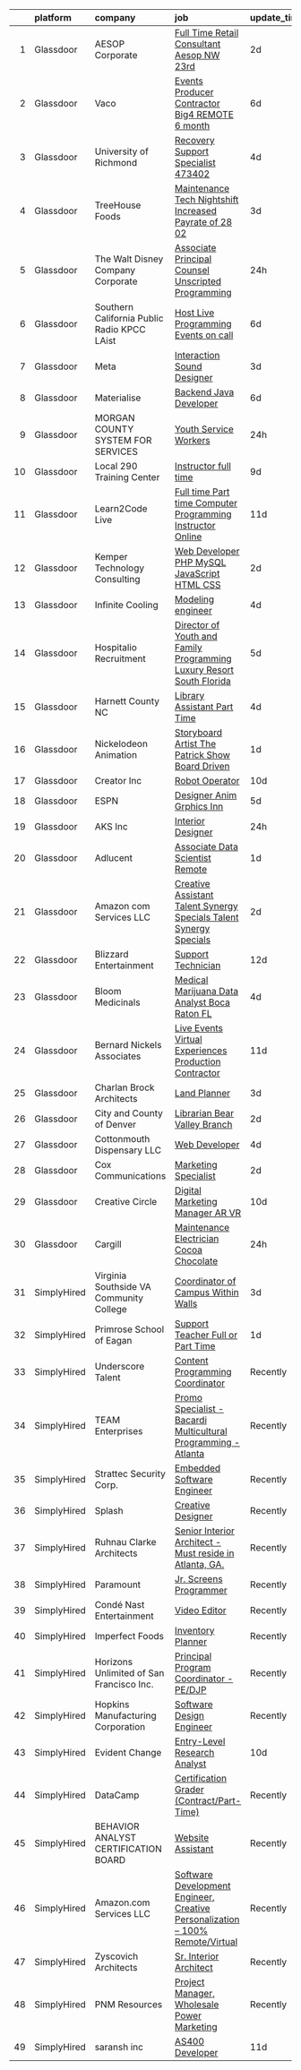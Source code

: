 

|    | platform    | company                                         | job                                                                                                                                                                                                                                                                                                                                                                                                                                                                                                                                                                                                                                                                                                                                                                                                                                                                                                                                                                                                                                                                                                                                                                                                                                                                                                                                                                                                                                    | update_time   | location                  |
|---:|:------------|:------------------------------------------------|:---------------------------------------------------------------------------------------------------------------------------------------------------------------------------------------------------------------------------------------------------------------------------------------------------------------------------------------------------------------------------------------------------------------------------------------------------------------------------------------------------------------------------------------------------------------------------------------------------------------------------------------------------------------------------------------------------------------------------------------------------------------------------------------------------------------------------------------------------------------------------------------------------------------------------------------------------------------------------------------------------------------------------------------------------------------------------------------------------------------------------------------------------------------------------------------------------------------------------------------------------------------------------------------------------------------------------------------------------------------------------------------------------------------------------------------|:--------------|:--------------------------|
|  1 | Glassdoor   | AESOP Corporate                                 | [Full Time Retail Consultant   Aesop NW 23rd](https://www.glassdoor.com/partner/jobListing.htm?pos=124&ao=1136043&s=58&guid=00000182a051336197047dfc47f38edf&src=GD_JOB_AD&t=SR&vt=w&cs=1_fb7edb84&cb=1660547053073&jobListingId=1008068995527&jrtk=3-0-1gag52d1i2cic001-1gag52d27i38v800-b22f6e5425bd513d-)                                                                                                                                                                                                                                                                                                                                                                                                                                                                                                                                                                                                                                                                                                                                                                                                                                                                                                                                                                                                                                                                                                                           | 2d            | Avenue, MD                |
|  2 | Glassdoor   | Vaco                                            | [Events Producer Contractor  Big4 REMOTE  6 month](https://www.glassdoor.com/partner/jobListing.htm?pos=117&ao=1110586&s=58&guid=00000182a051336197047dfc47f38edf&src=GD_JOB_AD&t=SR&vt=w&ea=1&cs=1_c2c88a38&cb=1660547053073&jobListingId=1008061263751&cpc=AC285F3A3ECA6BB0&jrtk=3-0-1gag52d1i2cic001-1gag52d27i38v800-b0e8599bf61446bc--6NYlbfkN0D_sybMACCpf9B-677oK5j6rPldVB6BlrVvFjO_o-GJZbzuF-qh4PxErFUqfUsv_6vA6FTcMl0MRKXPjQYYl3nNncqiUfg8YgtFGxbos5tRGZ5q258Qot3LnnC3FbC9a-v9hkoP8HkZCbXM2KBXKrI1b-cSbm3R06GGT5_FgnPAB3Gsj-bplEn4YN_5vad2xBbhOXxOULAUu4s8U5Wn35go8bOWhyutvyAy9azOZsm1_FkZI2X_1raCaHeCflWSmBNCMJGYS0vdoHPfRp6QpTj12Cmmqw9vjRm9uLxBqRnmp0cJoj4AbkLlXlS0LDksV-rb3l2YFZ9AJXu1gvv5ZhxHFtzELDenWH_nKH7b1Qo9hPamOzxBX5JA81ZObv49hg6PD0gRSSds3yNsbJh-zsgboeDe9WXAKPKD6N2GQuV6qL9sAzP22xgn_G3w3ZDHEuMPzmKwhEnkahvmd70McN1kCbmWr_MLPfz85io63Dru8Kj8ezMwyHu5ivHCYrG3MqDiHldTvK-X1yeWJnYlC-PtqECza_Ru6-i9SN1Uu4LvCA%3D%3D)                                                                                                                                                                                                                                                                                                                                                                                                                                                                                                | 6d            | New York, NY              |
|  3 | Glassdoor   | University of Richmond                          | [Recovery Support Specialist   473402](https://www.glassdoor.com/partner/jobListing.htm?pos=108&ao=1110586&s=58&guid=00000182a051336197047dfc47f38edf&src=GD_JOB_AD&t=SR&vt=w&cs=1_ff5135d0&cb=1660547053070&jobListingId=1008065132389&cpc=F17331D9BECC482A&jrtk=3-0-1gag52d1i2cic001-1gag52d27i38v800-15f553d5eac8806b--6NYlbfkN0B4rZm5z_hx-StMuau8L_CkQ17CUpFrlepinLuWzihKpk5w3rtK1sg_iqmuFU4udCl0kiqrJUiDOgpl5lmVoLF1J9Sy3tFBvt9s4XC0gAfyUw5vthMnoFDtQrWMOYI4cCzPek-zMeuMurxn1e_IssIL7IqN4oGX6845KIYCKYMgIBfB9VWrIuWYwYJEGPajKxmb1cotMpPObd8GkmsXzU5mtwokkWqfA82O2ZiqBPNQjGKIDuRw6FeQFvm6Vx4VZSBfi2It4n2wLEpRK9Nj7YT4oBhPjNRsaxbMEB3HH4ZduCLPvi1iyTde652dlDwE_23jXQ1bHWuOLYsEXCvnQwC_AE3_dDkxyUnQfYqOe5I1CmYkrmhjo_EV2AXQvpD0OO8PDNvRNI_6NfhLrFth6t2bHEAmt2TntQzIc4upf-YHm_JWXt0ixF5KJWcnZaUT9JOH8jqYDFDkOzOyXJovOfgQk9qZ0tCAC2cIiMAeNB4QXW-m7Ca_w-C4lgrV9QrkWOxGu77D1zobWFNmA0YgKBRBSv68tCXzY_FyxQb2ptYGGhVB-CA3-OTh)                                                                                                                                                                                                                                                                                                                                                                                                                                                                                                             | 4d            | Richmond, VA              |
|  4 | Glassdoor   | TreeHouse Foods                                 | [Maintenance Tech   Nightshift  Increased Payrate of  28 02 ](https://www.glassdoor.com/partner/jobListing.htm?pos=106&ao=1110586&s=58&guid=00000182a051336197047dfc47f38edf&src=GD_JOB_AD&t=SR&vt=w&ea=1&cs=1_aa064d2f&cb=1660547053070&jobListingId=1008067214662&cpc=451933188B21919D&jrtk=3-0-1gag52d1i2cic001-1gag52d27i38v800-22a99033f7d1c426--6NYlbfkN0B6M6KjzOwTVCY5yghDmkXF1KGGxa55uMeH1Fu5wf9DXt8i2teSnBnOBJQ6rg3tAbmfyQ9qPEdno-MaxMU3iSOoxUsve5TGVfbtrcMV0mlL87SnNxE1U5hXkDwxxGaYQRmR9PB1-4eWH64V87SSIAFuB1F17n5bbJkRUnuy4exJHaXuCSGc18GqqWJncd5Kw6rBSqVX3bLl3CtlNx33fK05vBYDe4wfyk-kuYk5hetnlGsAt-pkTaaO0P1LLMXvLM6qVF3krD9weTX4iRng6sL_g8bIo_c_tg9dZUUjSl2cDYyACxo0Luz39CxTyfrZ5MF6WhusRRwwEg9TuUbNg86YSeZRsJ2oSNfOddttVso6WlrW_hbXcP2cV7z7FpZe8tK0tTMyZpIuzXdMR2QM1xmVTEgZZDL_uHnN-zPROw5settfrvmpK9p3pi85IQITdoC1oaighY2bejLr9ji6_RpI09bjA0Z8vAKlzYwyUJXNwlklY4ISBqNrMCCLXQlSQfA%3D)                                                                                                                                                                                                                                                                                                                                                                                                                                                                                                                                   | 3d            | Columbia, SC              |
|  5 | Glassdoor   | The Walt Disney Company  Corporate              | [Associate Principal Counsel  Unscripted Programming](https://www.glassdoor.com/partner/jobListing.htm?pos=105&ao=1110586&s=58&guid=00000182a051336197047dfc47f38edf&src=GD_JOB_AD&t=SR&vt=w&cs=1_54719285&cb=1660547053068&jobListingId=1008070871739&cpc=CBEBA1A9D941894A&jrtk=3-0-1gag52d1i2cic001-1gag52d27i38v800-a46b4e9013e1d1eb--6NYlbfkN0DAFTyt7pbDCC2JPO79CSdi1dIb81yjczP5qsKcZIxgiYm3-7g-689UEQatzShMJRWKLOfkWkTZIdpLYUZB1E3jnUBGljJDYryp58ZVQmHwGLLjEAcDlqgXJr7r0xbnkd9OcLvjp8tvy8lP7DrHumTJB3uIeG1s9NowMd7DSwDEUWd9uvTsfZvo1EW-fBiyWq8_yXjr5HC_qFPgBhwec8yWKPulfQYN4WikkGFZXPFgluoRgfxO5AYDNbSnf06D2BqQQjaRMqwidf_I02UU__QmP0dVvFoVYvzxYVCeD_VfNjO4yaPtROgCo4nnHdOt9FK_45d-Yu2i14xW5jdW4CDkYs-h4hllXPO3EfnsZPIFPO8bLvhgLtsrbUFaKkZcVkaRjizFcppVdbMWYACwah9TCMqTw3OhlIvouKaNuVCfOpOXdEJeYoqj1BjRibf2pWs%3D)                                                                                                                                                                                                                                                                                                                                                                                                                                                                                                                                                                                                                | 24h           | Burbank, CA               |
|  6 | Glassdoor   | Southern California Public Radio   KPCC   LAist | [Host  Live Programming   Events  on call ](https://www.glassdoor.com/partner/jobListing.htm?pos=121&ao=1136043&s=58&guid=00000182a051336197047dfc47f38edf&src=GD_JOB_AD&t=SR&vt=w&cs=1_97c746d8&cb=1660547053073&jobListingId=1008060804491&jrtk=3-0-1gag52d1i2cic001-1gag52d27i38v800-e72bf961cf213d67-)                                                                                                                                                                                                                                                                                                                                                                                                                                                                                                                                                                                                                                                                                                                                                                                                                                                                                                                                                                                                                                                                                                                             | 6d            | Pasadena, CA              |
|  7 | Glassdoor   | Meta                                            | [Interaction Sound Designer](https://www.glassdoor.com/partner/jobListing.htm?pos=129&ao=1136043&s=58&guid=00000182a051336197047dfc47f38edf&src=GD_JOB_AD&t=SR&vt=w&cs=1_7cd6af33&cb=1660547053073&jobListingId=1008066993623&jrtk=3-0-1gag52d1i2cic001-1gag52d27i38v800-0309ec683cd103c0-)                                                                                                                                                                                                                                                                                                                                                                                                                                                                                                                                                                                                                                                                                                                                                                                                                                                                                                                                                                                                                                                                                                                                            | 3d            | Remote                    |
|  8 | Glassdoor   | Materialise                                     | [Backend Java Developer](https://www.glassdoor.com/partner/jobListing.htm?pos=104&ao=1110586&s=58&guid=00000182a051336197047dfc47f38edf&src=GD_JOB_AD&t=SR&vt=w&ea=1&cs=1_976ecc83&cb=1660547053069&jobListingId=1008060202738&cpc=C3517E2410EFB392&jrtk=3-0-1gag52d1i2cic001-1gag52d27i38v800-c4c6e99263ad4359--6NYlbfkN0BL1DyQYBK1tHwoBciZhChALBxjrhsy8rFgUIA85pUFUSZki7QCCX0KaKFUgx5MoCQmRuyGr4UelCcJ1-hwMed_gB_A6H0V30eQ0ToJyMcZ3WzPxkdcppo2abEMz_rgbYuxWw2l6HU_V9wS-qIvunPixN4VFnN7CZwbMHNeQBZ4mCdtdQa1gHVCncdk3iwZNQxJQRLBCzeD6P7XsNi6Avhu7hD7lIrYvPAcVf-4xamWlNETU4AqPJ72I6LOKNk0NTjphvYM2rSIehsBCgGF8bQR1mupe16PXH1R96_LR4VKO5xTNR-MQ-5iqzzHEMmfNe4NZPDtY7YYvcsu8ATjxknY6CpILi0x8ICw7mIWhCT3GcQSYwRMniKNZiCvjiCcXhLwLrNormgtJNMVOv1lUPMLYSpAdxIAnAk02zHVuJDdZbZjKJs0O9LBZYNmtb6V4UH0IarJ3HxlTKTOPidc_84RYj_AwahLaVWOcaTaRT6B_tCGPsEsslC07-M6TI8tYvE%3D)                                                                                                                                                                                                                                                                                                                                                                                                                                                                                                                                                                        | 6d            | Remote                    |
|  9 | Glassdoor   | MORGAN COUNTY SYSTEM FOR SERVICES               | [Youth Service Workers](https://www.glassdoor.com/partner/jobListing.htm?pos=120&ao=1110586&s=58&guid=00000182a051336197047dfc47f38edf&src=GD_JOB_AD&t=SR&vt=w&cs=1_1fbcfc80&cb=1660547053073&jobListingId=1008070205135&cpc=FA84DF7EA1EC2398&jrtk=3-0-1gag52d1i2cic001-1gag52d27i38v800-2f11d8e8c4298b5b--6NYlbfkN0CoZx6RZ76Kz2BC5LaLJVXH_1oYGbR7vq7wgU_JS4Ka_yE7NXZX-VTjXqlM7f-iv2skRhqkE8kJ6qDxSRyCR8lFCuQsII3BD3wTYJ4XCJdh1kXRXbHbUoxhPvelRYE-xOaYhInwOf7MuIeCmYOvzIFxwUtSW4XIIMwunU121TVb7lDCzLXKWtFbMmQClwun2O8epM7bjFTGTgZnFsnF5FVvjHA4a6nUB9VIHVoetJ5t_OcAfYIewHBA_wmSrvE5MlXGgBvMff_Umy1bde3Ks-uQLbNdR2HS81V9GoUm_Zdw4NMyAGI0uA6tKndj8vkNUQJ-xg1EPy-0Q-DRlqnACPpbtZ7qKXDnx6LNnVcockNJTuXagASDMvmKAK6urjS-Nl5hCUJwy83bFM5AjN1dHdykUQR3Ut7EDYEofWIYh6BycSQcW9wt21vIVdcvk0xFG4vxtU5NeqVQBtgBRIO36OAMI8cOHpYijQ3Ru8T26JoIUONBklUTFB4Pua-DhVXpWtKHMeR7enfb_eTzbVbzqlvTTWUSYZZ5E5s_Mq5F9TRj4FWV1V-R3hAhRIRrhitXpYzBmFEGJ_U0WzJImhqIRiVaysRbA-DzACSjhAsUKrLfJDBA2YaMmEeQQyf3bx4J7UoumwaNfavnw7AZJmXRQVfY)                                                                                                                                                                                                                                                                                                                                                                                                                            | 24h           | Decatur, AL               |
| 10 | Glassdoor   | Local 290 Training Center                       | [Instructor  full time ](https://www.glassdoor.com/partner/jobListing.htm?pos=101&ao=1110586&s=58&guid=00000182a051336197047dfc47f38edf&src=GD_JOB_AD&t=SR&vt=w&ea=1&cs=1_4642d362&cb=1660547053068&jobListingId=1008055915146&cpc=EF122F8089B9F0DE&jrtk=3-0-1gag52d1i2cic001-1gag52d27i38v800-07197cd7e776e09a--6NYlbfkN0A74ecnwfxowWy9cGRzDaYx9aLJ51ofBwGZtdnl2X-AxehmXoZ_KIiGJht6Ze8tR8mJ7nIAyBZhk70hwM1OzginBXIIZYW11_wL6nWA5dg5vggHB75tFzSQvyVyaHvm7M2y-Xv-6Qqj0SV22HUzai3UZslXdwgBPNDwI0y0lcm67-4mxGiSu36lDzfWKCPEKPKWpigaGCFWYF94pIGTGBeikB7NxqAqK66jND64dI5Z7dRn_k_yD9ODwvDQby_RtyTXebuYwZMAQeEQqbdFXB1PuqZBz3CWbGyEw4cOGLRbhg-1M_gbNGB71BjSUVio5s9Mox8wsn97gky-DIH4N3Fg-E0adGPSOnriJl3GNfdq2AjZ7t6HONkQG6wu7dVuFTd833PN_tzCWORxbCVfAX_gMpBF2hLkGP4Xt0uqUb3NGxEyG6JfopibiwAM9YBoMipZb_n0gGCeloqMeEnTq4t1-d6zDJ1bcY4Ucf46t80ew9kj-I4IowjasvJIMSB0Gz8%3D)                                                                                                                                                                                                                                                                                                                                                                                                                                                                                                                                                                        | 9d            | Tualatin, OR              |
| 11 | Glassdoor   | Learn2Code Live                                 | [Full time   Part time Computer Programming Instructor  Online ](https://www.glassdoor.com/partner/jobListing.htm?pos=123&ao=1136043&s=58&guid=00000182a051336197047dfc47f38edf&src=GD_JOB_AD&t=SR&vt=w&ea=1&cs=1_fc29950a&cb=1660547053073&jobListingId=1008051405194&jrtk=3-0-1gag52d1i2cic001-1gag52d27i38v800-0f1d6577cb183707-)                                                                                                                                                                                                                                                                                                                                                                                                                                                                                                                                                                                                                                                                                                                                                                                                                                                                                                                                                                                                                                                                                                   | 11d           | New York, NY              |
| 12 | Glassdoor   | Kemper Technology Consulting                    | [Web Developer   PHP  MySQL  JavaScript  HTML  CSS](https://www.glassdoor.com/partner/jobListing.htm?pos=111&ao=1110586&s=58&guid=00000182a051336197047dfc47f38edf&src=GD_JOB_AD&t=SR&vt=w&ea=1&cs=1_3604b013&cb=1660547053071&jobListingId=1008069005921&cpc=8A48E7D5890B96AC&jrtk=3-0-1gag52d1i2cic001-1gag52d27i38v800-60a4ffad8593339e--6NYlbfkN0BdDHiSlq2TKVYTvK036ioTcRDjelCKzvFOpLFiF--0iSZ_aPeCW5NVz5RQvzzPkmL1QY91T13zEQ74M8XAKdVsosTTCtjx_hNLC9WjvBlgUDMwkvhtWYs_z5eGmv-Ar2WStXqYDo4z_COnxNVhqtnIHKVM45gVnNB3P0zDVnS1LmRQ78qDpF5IjFVUZMAce_8rCdNQQ3wXCfvhpzFAZ3iHgJhEEAiKr5pWM1UMsqS4vULBFFFgHz5IfWybf9JF85DxXangy8l3Xp4F7oBteo6r6QBVWCQX-1BYn0Xhq6CFhV-Ip0yKDlay3G4Wyy2TRFYX3zWxAK5G2_3GTq3tRvRMun7BA0AAZDCxiluSTwn_xbXzBJiho6j_nAjhw6rGhDFOQR-In1qFUmWMkVHNRIfPOTaj2tHi8Vvvk3n7erQVcALdZAfrzePStZVVfnUhyLfeS_679RshoNAALlGCJLEEicBnctjnYBCDqdeQcdxmap4hZwLLX3S-FV_iExr9PJgcL0ba6vzaa1GEkq3WWs2QrkQjUn6mTms%3D)                                                                                                                                                                                                                                                                                                                                                                                                                                                                                                             | 2d            | Evansville, IN            |
| 13 | Glassdoor   | Infinite Cooling                                | [Modeling engineer](https://www.glassdoor.com/partner/jobListing.htm?pos=109&ao=1110586&s=58&guid=00000182a051336197047dfc47f38edf&src=GD_JOB_AD&t=SR&vt=w&ea=1&cs=1_9be63976&cb=1660547053070&jobListingId=1008065432995&cpc=D69957E0862862E0&jrtk=3-0-1gag52d1i2cic001-1gag52d27i38v800-1883969e81145827--6NYlbfkN0B483sxo1ttHEGO3IidnSkjCno0uRTbMIK9JNlvtV1exeIVWlojN0yPAZ0NTRUQC3VPDDn_zbrPdhy86XyBy_Wjg4hQVpoeyNZUGWMczMwaLH3t-PD7fp9iHbg5c-FQnhqF1cC3G7e3qyd3luqw9WGQb2cmYO3CxpaNumLEkDWKl6taZ9Yo-oE662P1YaVHW-O-7RPEoaY3I5vxdsC3iPa2PZBIPexpK0WEh6ECUwGX0MD0l6-5GJOgaYubvi2UexLRkIURxRdKFx3-b5wN1HNXAtlumcRtbNA_gzvVsIt2Ibuk-IqNvnEMvfvipOP8_JzBaBlhSODrYYLJZSEnAGl_NOBTAXdm3w3m6nR9l5YvxE-vM0AdLoaN2Abjq6jzQuzwO3LuN585vbWt4vx6D7l45cxzYI3zyAi1ohxMLx4iboqxxCaD0qffiPFnKGwEq3OZJsTPnZ3o6zWsz7tBTeVvmtURd90iQqmfBUOPrLbXFX3U-4KDRj_raZ8fkkFmTrM%3D)                                                                                                                                                                                                                                                                                                                                                                                                                                                                                                                                                                             | 4d            | Malden, MA                |
| 14 | Glassdoor   | Hospitalio Recruitment                          | [Director of Youth and Family Programming   Luxury Resort South Florida](https://www.glassdoor.com/partner/jobListing.htm?pos=119&ao=1110586&s=58&guid=00000182a051336197047dfc47f38edf&src=GD_JOB_AD&t=SR&vt=w&ea=1&cs=1_1409b16d&cb=1660547053073&jobListingId=1008062082181&cpc=9908D8D4413DBB8A&jrtk=3-0-1gag52d1i2cic001-1gag52d27i38v800-082349560a17e86e--6NYlbfkN0BSqIZI2bNfVs6p3Yq2OOAJ17jBGWrtDaRTTOisv3-GidF3a6zalBCcrEvDLRNJFOuGF2s-YwRRkxJNgeto2zRh0TPh7abrFcOuG4hoMyCMq4nwRmA4cfUp4DRs2vzhKip9YExhTp8I8ULSEssv5VqHyc3FM3Zf5SA2_rt2aX0_J-AKAtPHrfv9f8xFe-rWSL20q5dtvHIyuYy2M-h6AizjLdzRhXgMXYe2aq6-GbTFRQ7P-aSdmjGwKa14v_A_Amm9TZyBFMB0NijMsZKMVM1LX94CaXT0pTXlNBXWqTPeOZp511CZZHbdwpiOhaK6RmF0yFXB4uJmSIEGIzcOTYD_6CeyDXj90b7Bj-IGL7Wa8yuNMFkasSQcnvLGRhOwkdAOGaMfuTaXPLBXXHr5-zIm3uvXGkireQcUzYJUHOZYw5LWz2KRcmEGY4latjB4P52wq1de8FlWPZy-mCOxWiMV6g1Ti7wqX_OI_eyCcqEiOR2o1pSSFXzYHW0VtGlY-9maGe_Ypq9dPdQaXgA0QvCzDIrxOqKYT31OjhXCQOB6oXhVFBr4Ju-y)                                                                                                                                                                                                                                                                                                                                                                                                                                                                      | 5d            | Boca Raton, FL            |
| 15 | Glassdoor   | Harnett County  NC                              | [Library Assistant    Part Time ](https://www.glassdoor.com/partner/jobListing.htm?pos=127&ao=1136043&s=58&guid=00000182a051336197047dfc47f38edf&src=GD_JOB_AD&t=SR&vt=w&cs=1_114805d1&cb=1660547053073&jobListingId=1008064341456&jrtk=3-0-1gag52d1i2cic001-1gag52d27i38v800-7335d4e7ee642619-)                                                                                                                                                                                                                                                                                                                                                                                                                                                                                                                                                                                                                                                                                                                                                                                                                                                                                                                                                                                                                                                                                                                                       | 4d            | Lillington, NC            |
| 16 | Glassdoor   | Nickelodeon Animation                           | [Storyboard Artist   The Patrick Show  Board Driven ](https://www.glassdoor.com/partner/jobListing.htm?pos=125&ao=1136043&s=58&guid=00000182a051336197047dfc47f38edf&src=GD_JOB_AD&t=SR&vt=w&cs=1_09da0943&cb=1660547053073&jobListingId=1008069792231&jrtk=3-0-1gag52d1i2cic001-1gag52d27i38v800-71840c07c19f63d3-)                                                                                                                                                                                                                                                                                                                                                                                                                                                                                                                                                                                                                                                                                                                                                                                                                                                                                                                                                                                                                                                                                                                   | 1d            | Burbank, CA               |
| 17 | Glassdoor   | Creator Inc                                     | [Robot Operator](https://www.glassdoor.com/partner/jobListing.htm?pos=102&ao=1110586&s=58&guid=00000182a051336197047dfc47f38edf&src=GD_JOB_AD&t=SR&vt=w&ea=1&cs=1_d49be1e8&cb=1660547053069&jobListingId=1008054069564&cpc=F7BD8DA794B5A532&jrtk=3-0-1gag52d1i2cic001-1gag52d27i38v800-79e49b14663c81e1--6NYlbfkN0CmKmorZhUku_8R4ojQKsVHAbCLL5mPkHRZ6BfhAvg-LDCKKEa2pp6_QgHQB9B6xW5Saks4P1jodGfz4DXI6V50V3i3Bf_nqotpP78KMwXv8StSozZdqVqPVpaTG50Ly89XeU6BDHo6C-sIGEp3XqGEH4612XvVwUEC9iIH45GGtrAevq3zwS6AELaAgoFjKIa7fI01soRBune3n8Lo8Jn_exnAy95VqDNI-F99kT3Cy9-kVs-bBXWf9G3oGTPHbT9YsgCmLCK05MgbgJ5t-Fuy3DAeYPfWYR_B6butb45ZNUfATHVUATv8i5fFKh1tkAf9d7x7AC_UMDvZvHS_a6tjsnpPDYWBU1dhUNr1sJc5GYh1tlfZLuJdEXuW2oPmYeULk8ys_DgMQ2QqzAdgB4xEuPnMCfZGdCFa6qc51MWwVJiKA1Choz4W2XesJiXcXk_K9-Y695NA_XGP-xo_AHLjL1U2IMOlDRVDNktvr-Ew_GGBkdlKaJ2V2zEL7I_cY0o%3D)                                                                                                                                                                                                                                                                                                                                                                                                                                                                                                                                                                                | 10d           | Fremont, CA               |
| 18 | Glassdoor   | ESPN                                            | [Designer Anim Grphics Inn](https://www.glassdoor.com/partner/jobListing.htm?pos=107&ao=1110586&s=58&guid=00000182a051336197047dfc47f38edf&src=GD_JOB_AD&t=SR&vt=w&cs=1_a83d0aff&cb=1660547053069&jobListingId=1008063593184&cpc=A0637F14311B9419&jrtk=3-0-1gag52d1i2cic001-1gag52d27i38v800-2734fd0f44e93fdb--6NYlbfkN0DAFTyt7pbDCC2JPO79CSdi1dIb81yjczP5qsKcZIxgiYm3-7g-689Ur9xqU8QiYHWEe64S7g-IuTR3-HtxIR4ax8A8unEQv0BEpmaluLb9P95Li8V3UHLkG8WiHB2YMQx2FnQjhpETysBpdAsEoQTVnF39D34us0bPQA8QcC6TQO7zBEEpUf92myqOJ2My9tCNU8tCwdXEF-w4j4u0ehukEvAD0P8YYxw9imG91BOS0P0YMGgx9CHubIK5-y7RjXzkniDoQ9vn9-t6W0FgkeuJO0asAtWE6Zhhqyh5x46XwkW5Uoi56aYHmbyRIQ1c_9ZPtNgiHWGKARM33hpjfj7QyvZf_-on2qcI147SpIyNneNNVGisSsvU3muspUVn3dbUmgPNa4uX8PUm32a8HSSjxDAXwL3fg8hmj7rWosbXGi7phUWZ0lhoO4nUB2eIPX4%3D)                                                                                                                                                                                                                                                                                                                                                                                                                                                                                                                                                                                                                                          | 5d            | Charlotte, NC             |
| 19 | Glassdoor   | AKS  Inc                                        | [Interior Designer](https://www.glassdoor.com/partner/jobListing.htm?pos=116&ao=1110586&s=58&guid=00000182a051336197047dfc47f38edf&src=GD_JOB_AD&t=SR&vt=w&ea=1&cs=1_f15b3599&cb=1660547053072&jobListingId=1008070299988&cpc=5EFBB0462F9C6B7A&jrtk=3-0-1gag52d1i2cic001-1gag52d27i38v800-2239fe35f542315e--6NYlbfkN0Att9APlqtuCPYHujurkqscI95ZHfdvmmfWxC4tyWLf-tu14o22I8w84DM2Pisc201l0Vn9yjm4VDbPalbjgLAY0GJK301_5YzVlxsvhabvmtggLs4cQxdDAVnqY8Yka2wTxIkMoVMDXY4SdZRB90LuwVU2Dh28sww6hpRiUl9TgJfPHUwzumcEEUh5MYgjPT7v2wFqCI2xifmL-cpgdHLt_tMSnuuLb2vDZ9WcJTlSbe3t0R1JKsT6djk4ulCjswCFNdQfDzSi7_oowTyLIDbtwhfXHHLwPzDu6lPsl_eNL5T6dupd2mG1XQfu4aN68Vd8-dHeunw5kq8D2sHNC3Po9o3hD6Gv4EFwUW00lb_FR4ppO7u3E3DwPfz1UCtwToL37idA8ZE_tbXFeXSBYuhuEb65xuHU3sZNxGM65g-0UQHiItKMMT1KwIEpdeWzsVcp7KhRPNiVuCuW1TAof7JauFTs6FkXwelJSwxSnvPNyDFgNgKagqDx6H9O6LoT-W_Nz12_9sSuh5yPVyOyFKtq)                                                                                                                                                                                                                                                                                                                                                                                                                                                                                                                                                           | 24h           | Alpharetta, GA            |
| 20 | Glassdoor   | Adlucent                                        | [Associate Data Scientist  Remote ](https://www.glassdoor.com/partner/jobListing.htm?pos=130&ao=1136043&s=58&guid=00000182a051336197047dfc47f38edf&src=GD_JOB_AD&t=SR&vt=w&ea=1&cs=1_904431d0&cb=1660547053073&jobListingId=1008069589441&jrtk=3-0-1gag52d1i2cic001-1gag52d27i38v800-70ac7dff90e0a1c2-)                                                                                                                                                                                                                                                                                                                                                                                                                                                                                                                                                                                                                                                                                                                                                                                                                                                                                                                                                                                                                                                                                                                                | 1d            | Austin, TX                |
| 21 | Glassdoor   | Amazon com Services LLC                         | [Creative Assistant  Talent Synergy   Specials   Talent Synergy   Specials](https://www.glassdoor.com/partner/jobListing.htm?pos=122&ao=1136043&s=58&guid=00000182a051336197047dfc47f38edf&src=GD_JOB_AD&t=SR&vt=w&cs=1_aaa7c3e9&cb=1660547053073&jobListingId=1008069041063&jrtk=3-0-1gag52d1i2cic001-1gag52d27i38v800-ba6a95219e8372d2-)                                                                                                                                                                                                                                                                                                                                                                                                                                                                                                                                                                                                                                                                                                                                                                                                                                                                                                                                                                                                                                                                                             | 2d            | Culver City, CA           |
| 22 | Glassdoor   | Blizzard Entertainment                          | [Support Technician](https://www.glassdoor.com/partner/jobListing.htm?pos=128&ao=1136043&s=58&guid=00000182a051336197047dfc47f38edf&src=GD_JOB_AD&t=SR&vt=w&cs=1_252c5030&cb=1660547053073&jobListingId=1008047935704&jrtk=3-0-1gag52d1i2cic001-1gag52d27i38v800-45f963425b513c5e-)                                                                                                                                                                                                                                                                                                                                                                                                                                                                                                                                                                                                                                                                                                                                                                                                                                                                                                                                                                                                                                                                                                                                                    | 12d           | Irvine, CA                |
| 23 | Glassdoor   | Bloom Medicinals                                | [Medical Marijuana Data Analyst  Boca Raton  FL](https://www.glassdoor.com/partner/jobListing.htm?pos=113&ao=1110586&s=58&guid=00000182a051336197047dfc47f38edf&src=GD_JOB_AD&t=SR&vt=w&ea=1&cs=1_da38c89e&cb=1660547053072&jobListingId=1008065566777&cpc=8795CF9063CD573D&jrtk=3-0-1gag52d1i2cic001-1gag52d27i38v800-57014a94fd4a2be1--6NYlbfkN0DlEN4KRi_PPk4D46FUUVqhr1dx2IbSeiAfDcjIguoOrX0jY7oEd_PM9_7CQgegI-mmrlcg_lJyEPRgMceV8SEbmdsHttWrx9t-_rAf5nK5i-9vZ1o5PIUyZ8euuaJ9iUb6aHXIakHsH_eo_Q4dC0x71kgui9ytFsBNCshZCI8JOK9OekaCCuJnSBH0wPhXvcDFKSvHp2530hVSeZK1DApvpyoCll7gsi8LIW8PprE6ANNLeDITio73u53ngFZL0wHSBwTUqlX1hBPE8Nl-58xRNhZhrqU0ElxAsoE5y0YOY7YfLinIdP_XAsxCrlWgLQAF8kdLRZjEYJNcxUCDrQwg8Yt0aRaaCb3XRQf2Bkps1R2FovN-726rCzOHocdybmq88fTVNQXU2xNtGAp6kLN268dCs-Ndzy74cXHbHrAigbh3FGlEZTUr1eSM3hNcriqvyAVXUaf8N5_fvTGDTLZdCR0CrsnhFGSZ5Bpeh02WftpgnZg7iLyk8NEB37thJQI%3D)                                                                                                                                                                                                                                                                                                                                                                                                                                                                                                                                                | 4d            | Boca Raton, FL            |
| 24 | Glassdoor   | Bernard Nickels   Associates                    | [Live Events   Virtual Experiences Production Contractor](https://www.glassdoor.com/partner/jobListing.htm?pos=115&ao=1110586&s=58&guid=00000182a051336197047dfc47f38edf&src=GD_JOB_AD&t=SR&vt=w&ea=1&cs=1_148196e7&cb=1660547053072&jobListingId=1008050006002&cpc=1FDE87803EF93CD3&jrtk=3-0-1gag52d1i2cic001-1gag52d27i38v800-ea034ad55b436810--6NYlbfkN0DY4ns7LGz0AyX4ZDmQav3t8ufl4iDy8D_rpyyPiB1-Iv7k7LgAlUNmuR11q-c-XXRt1heLhZYauwzWF6dEuxAX6K3jhk7oRizfXpPqAqysB0bhMX_UBJMYCE2ZtDCVYknVb1gO4fxzZpjc-OVyg1xVdnUVhC9RINw7nMtTEt8-4Puif7MAhe6WorTYxYA2PcNIX6QO-Qn0bQrench30PJs9QbZzJnSjMKdSyMno87sip1udat-4oUV3i877NtJ9FzsAZ_E6zr6N9XVlUfL5pnGUWagryYMN6lRdpYwL_7ke7VgGepLUzuxPv87hPdhGzMXOKAVhS_8-9rWYofz70XpSibkmZ0T507C93un-uTGCgq_1m3imdu5Kl3BvMDb85A2FhCc4aEzyvXFOnD2BuoeWCi_W85zREqSgASAKhlM1jpO8j1hhYIGUl6gmxySFWOSNLOpd2CJGrJBtjwcnjJwUPIaPlqB7gnvl-chpwLFCvVEirNXgrqqR0LgrJhUIkapQpstlfr2qslT9g5qSJKNleu72rCIgp4tz2ceykqDH_YmGvJw5kVm)                                                                                                                                                                                                                                                                                                                                                                                                                                                                                     | 11d           | Remote                    |
| 25 | Glassdoor   | Charlan   Brock   Architects                    | [Land Planner](https://www.glassdoor.com/partner/jobListing.htm?pos=103&ao=1110586&s=58&guid=00000182a051336197047dfc47f38edf&src=GD_JOB_AD&t=SR&vt=w&ea=1&cs=1_72f81ee4&cb=1660547053069&jobListingId=1008066971464&cpc=A7B4A44948C4CC92&jrtk=3-0-1gag52d1i2cic001-1gag52d27i38v800-c69397ed450d52a2--6NYlbfkN0ADH5ueyTDX3mx2G1Qre_u19AKRPvjCIFyVEPgrxsaE9UUDbMDinllsi59zetoKOsxvXHTylFCoZhzIjnBHHlTCdP6B0X9e4YmYhlA7NhstDibSLG0BftyeQX4f076eMmfbL2PNhFNqHm-cfuANSpYM33pvYYb_KIgihhBWnx5Eu5mWl4aozelQgfV3ugaLDJngZobgF9iaZICTb7rjW8_LZXIv_3z1ySXl3QWywKQmJReiNHEPin7oeHRk_e5c40DQYJQj6fP3OZiKfgbC8M8CnicxdyTKVSpgDeObzB9lGRnpov2B4DpKFXS0atXMrT4SJT340cWVhQJic5wPSeclN2-vcNPRGoAR33D5NwkGVl7P9ByZKSy5Y0cjh_dqQNY44tGZtwR_FbmdCLhVFbmdlz3FrpKdZ4GE4M9LY6E6nsJDN307MZmKwrGQsoSbwtwhjcxgmhkBdbS-RIeSjBMP4ws4um2Kta8ogNpywC69nQcoxfYUqLyKL_rJwanmF15_hK6Kku83BA%3D%3D)                                                                                                                                                                                                                                                                                                                                                                                                                                                                                                                                                                    | 3d            | Maitland, FL              |
| 26 | Glassdoor   | City and County of Denver                       | [Librarian   Bear Valley Branch](https://www.glassdoor.com/partner/jobListing.htm?pos=126&ao=1136043&s=58&guid=00000182a051336197047dfc47f38edf&src=GD_JOB_AD&t=SR&vt=w&cs=1_0e291f41&cb=1660547053073&jobListingId=1008069266254&jrtk=3-0-1gag52d1i2cic001-1gag52d27i38v800-d45e2795704d5d82-)                                                                                                                                                                                                                                                                                                                                                                                                                                                                                                                                                                                                                                                                                                                                                                                                                                                                                                                                                                                                                                                                                                                                        | 2d            | Denver, CO                |
| 27 | Glassdoor   | Cottonmouth Dispensary LLC                      | [Web Developer](https://www.glassdoor.com/partner/jobListing.htm?pos=110&ao=1110586&s=58&guid=00000182a051336197047dfc47f38edf&src=GD_JOB_AD&t=SR&vt=w&ea=1&cs=1_baceffd8&cb=1660547053071&jobListingId=1008065686038&cpc=3DB599BF2F4828F0&jrtk=3-0-1gag52d1i2cic001-1gag52d27i38v800-1ee4c85f021bbd90--6NYlbfkN0DzaDHVbxJ-LJZej0v9fk4K-FwNocoxjQ_zxp68kPBvcjL-avehQOkeJG_EOjlWDDn8uXx0oWXJoDE8u8G_AV6kOJykk1VhLi4yFFyfXszOocBc6UJOvGbyrUD5hqDudKt0GjX_nC8eGBJOB-1a3nbqBgsteHxmj37ZPa_voogefDfMb4nebEIonofrG04jT6mJEyeSYy5uADrNHif2I26qp9R6xvjAqxFMKg4ubmOsJyBvylhTwl7rspQaGR7ei6z4V_ok_ar7f6xXTkcRkIFC4d1sLjFOZz4GZ0UeTlZDFBYTrInvueGAQEhjhTVmFCcLmOWdXqnmIBQsafhG-3apT5jGAudJPDGkhLKUtqUB0JtHkj46ypD8MTO0zgRoDo10IISABi9Z9B8yS_OH32o5jgHtr3oqrD4cp6zFA21CsV3PQIPcAz11AmZbl759LWRMOpYEitmOp53jZEbcK9DdkZVIkg0ZjIzF1F56wxwDJxpI8QtPVm3S)                                                                                                                                                                                                                                                                                                                                                                                                                                                                                                                                                                                               | 4d            | Remote                    |
| 28 | Glassdoor   | Cox Communications                              | [Marketing Specialist](https://www.glassdoor.com/partner/jobListing.htm?pos=114&ao=1110586&s=58&guid=00000182a051336197047dfc47f38edf&src=GD_JOB_AD&t=SR&vt=w&cs=1_72e98d2f&cb=1660547053072&jobListingId=1008069379989&cpc=B076152010A3B66C&jrtk=3-0-1gag52d1i2cic001-1gag52d27i38v800-60d85cf454bbcc68--6NYlbfkN0DlW5UVUkrrTPknGvwwiIjuq5VZhzEKGt5_mzPH1VE7naLvXgDPkqfZD5dbCm11krd1GcErkdmnbl62Jh-AzvUAjjZ-Cf6Yj7UGmH-_5oyqBAQgwPpw01dnctLLS5bl7rCN-GU0ERGgaqjrfOc-mC7X6yj51mTHxCkTfuKQunlk2ULGyPk2lbwUOGGbnO2-_02m8N3EMLX_wwasSfSlMy3Sz7Nl0KX_9nzVJRWQXDriLQv1s-nUrIlUeSXucyk60Wv4RH3gGUvUkqliN_dz14lMpVu3m4vpYNj6eTAAXwV2P4L4IIeE20JfF7BBeAX73A_7vh2HtBGUPpY3_-GK5DTH78fNFztErN9fd5WytO5iJ8m4_gvOLmS14EDhHPuATi16DsiyVC3T-78q8fivS0gjXIXXzUWAa06_mDyaJVvcxhRM8HSE_a2arx8PHPFL-PY9xYraxZNdquie3eMwKZA-lvwcAJerUuoMBASY5vrTbgXaHb1A_lv2DbSgbj79vvvpQptIP9Q2gblq2BiW04EFlI690P_CL2dOGzjj_WF5XgS_a02nQ-CZZ6gIbm5qNvsYIGE6JKIUAqgx18qjsE68k_kLaHsg7VMXqoapkFWT3MpWjU-7p6d7Rh-HWuFLsgv0VjEffQHblP5ghgArHz_IXzptjzmbbUzWkWCiryErSWfc8m3uhGr4FmURHYnMJsr-p2xcU8fLQa1tYDToDDlmQckKLJezf8x9GS0dvsYRQ6lVXBQ01T5kTyLQrj70oSl6sYY77OkgL67wgdrqsugRHPIMnYhTtgij1DHETK8PK2e6VHTsXqDzbbRn0uDIp64B2bcm_Re74Nu-V4aaW5mOUkc1KLHF50yK2HEO0IXwZ9WOQv3in4HwvZTkR7OiK2vPQ1UbCDTEU7IzvtyTNRZuyz8DY908Xluxb_NGyqaKcPjLQ-Ro_UsPitn-_5pW51_2hKDwWS2DMCKGmqB6oqtdni5tn0GKPWPv92XOMJA75Y5_a9SPcolX6lw7rp__6vrZkM0xtWgTTqd0K_UkK-LFPnRxu5aJAo7LPZMPGFz7gg%3D%3D) | 2d            | Atlanta, GA               |
| 29 | Glassdoor   | Creative Circle                                 | [Digital Marketing Manager  AR VR ](https://www.glassdoor.com/partner/jobListing.htm?pos=118&ao=1110586&s=58&guid=00000182a051336197047dfc47f38edf&src=GD_JOB_AD&t=SR&vt=w&cs=1_543e3c8f&cb=1660547053072&jobListingId=1008052746412&cpc=FAE5E775D180B2FB&jrtk=3-0-1gag52d1i2cic001-1gag52d27i38v800-7083b361221c87f2--6NYlbfkN0BPwlZa85gbT4Q3XYQoU_uQn0Qmw9zd_9UNfmcwtqAVud1yvyq1Z4UAlx1bxhDUi3LksnLBypyz1mei3X8XUTi4ZqDT1ssIcH9Pe9bIXx2BJpxr8m7NUSoXg8F5MN-zM0kQ-sDh40WU72xL_bHKZRu7_bla0kaf8iFUgAfSgVGE4jtn7pJQ3mIGdS758-nw3d50h0ou8fnjWaA2yu-d3WIMySufTCGbGHMRI0FcpFiUvykTCQdthmEGIKkCM0iPnaUqX1id5zougZnRnd8mfsAkz67Vmky3z5IUU9_jbNCWTlz1gkFk_e7r_R6ipOiJSCV33NgsKMXnBep9HWoceGHX36qsXeM55ebMlQq1I9mt40gE5Tu2RUWdw1H9MTSA_XCJeC971FuGjW-58hOUTr1PXFQ7knFp-5_vK-kIhxo5bVAT6X0K4eu1S7Mq0M0hO-BP0zyDp_D46DTCdLBuhXEA1uPBqZ71TOER8H6Bz_bAacjdHId-Rqv7dn44qotqliDTJIumVRgG4A%3D%3D)                                                                                                                                                                                                                                                                                                                                                                                                                                                                                                                                                    | 10d           | Los Angeles, CA           |
| 30 | Glassdoor   | Cargill                                         | [Maintenance Electrician   Cocoa   Chocolate](https://www.glassdoor.com/partner/jobListing.htm?pos=112&ao=1110586&s=58&guid=00000182a051336197047dfc47f38edf&src=GD_JOB_AD&t=SR&vt=w&cs=1_771f545b&cb=1660547053071&jobListingId=1008070780940&cpc=5EFBB0462F9C6B7A&jrtk=3-0-1gag52d1i2cic001-1gag52d27i38v800-3eda7532ebf5933a--6NYlbfkN0DW9Tb4iH944C1e30e1_4-Ro57uOO_V9MsU6tq_d6CxNFHCY15L2oklTsr0vyWj9B26Bq22XDbsl04CljCcPSm7iB9jA0Y6PDW9DzSqRBDU8_oGSSxL9u8zL844OWQUcBLnlkMroU-T6-qX0gWvhaS1Mak1EKtJ_U1dd5AR1cHBfUzCmkXK4WbCb258ytovJyC5c2-GZT5RS8byuama8_FYU1MG_fbz_Tcu2It1uEqsmYRvnOQvsOb5M0VfmkOQTiPZxrC9HGRzyXvveJWp5SsPkx045vCffim41Vx4DtzIAVgXrDqHSgvKK-TxEU32I0ADfULdp4pHGCMEFbceDfTJ8HKBWYbYPi1uYtkm60HQ1M2ZL5rSl3GtFgghdfPr4UiHBpcjXaAYRo7ltPN6AnblVkljYUW_xRZHHlP6iiubfUDBaRKIdENU)                                                                                                                                                                                                                                                                                                                                                                                                                                                                                                                                                                                                                                      | 24h           | Milwaukee, WI             |
| 31 | SimplyHired | Virginia Southside VA Community College         | [Coordinator of Campus Within Walls](https://www.simplyhired.com/job/c35TKBN0fXqxpTxCZJ0ydQLz9Yz9tTUWnvCiO3QqyvJCmDyled1erA?q=creative+programming)                                                                                                                                                                                                                                                                                                                                                                                                                                                                                                                                                                                                                                                                                                                                                                                                                                                                                                                                                                                                                                                                                                                                                                                                                                                                                    | 3d            | Alberta, VA               |
| 32 | SimplyHired | Primrose School of Eagan                        | [Support Teacher Full or Part Time](https://www.simplyhired.com/job/e_13lcW_nulFn6RawLfEpyK1-ZmeuwS9-p4_n1D1QlS9FzKntqTWWw?q=creative+programming)                                                                                                                                                                                                                                                                                                                                                                                                                                                                                                                                                                                                                                                                                                                                                                                                                                                                                                                                                                                                                                                                                                                                                                                                                                                                                     | 1d            | Eagan, MN                 |
| 33 | SimplyHired | Underscore Talent                               | [Content Programming Coordinator](https://www.simplyhired.com/job/kU2oec2QlwMoqqHcSyNPUUG_YectlDsDj5N6NvGG7XyFiJwgkZ0uag?q=creative+programming)                                                                                                                                                                                                                                                                                                                                                                                                                                                                                                                                                                                                                                                                                                                                                                                                                                                                                                                                                                                                                                                                                                                                                                                                                                                                                       | Recently      | Charlotte, NC             |
| 34 | SimplyHired | TEAM Enterprises                                | [Promo Specialist - Bacardi Multicultural Programming - Atlanta](https://www.simplyhired.com/job/-Jc73xjV9I4AxeXZkyc1Y7qqYsa9OgwnlCakVxYoIFS1ZuIBcHVrtQ?q=creative+programming)                                                                                                                                                                                                                                                                                                                                                                                                                                                                                                                                                                                                                                                                                                                                                                                                                                                                                                                                                                                                                                                                                                                                                                                                                                                        | Recently      | Atlanta, GA +4 locations  |
| 35 | SimplyHired | Strattec Security Corp.                         | [Embedded Software Engineer](https://www.simplyhired.com/job/dNdSW5HQjShKHa6v-FVWAidNFWns77LyQ01cIage6nPeuGBkiEaFrA?q=creative+programming)                                                                                                                                                                                                                                                                                                                                                                                                                                                                                                                                                                                                                                                                                                                                                                                                                                                                                                                                                                                                                                                                                                                                                                                                                                                                                            | Recently      | Auburn Hills, MI          |
| 36 | SimplyHired | Splash                                          | [Creative Designer](https://www.simplyhired.com/job/DgpUVxD5cpLp2pNEoVc64edG57v0u9zL7I4HUw72bmq0GlptaPEUSQ?q=creative+programming)                                                                                                                                                                                                                                                                                                                                                                                                                                                                                                                                                                                                                                                                                                                                                                                                                                                                                                                                                                                                                                                                                                                                                                                                                                                                                                     | Recently      | New York, NY              |
| 37 | SimplyHired | Ruhnau Clarke Architects                        | [Senior Interior Architect - Must reside in Atlanta, GA.](https://www.simplyhired.com/job/xwDXtTWrFE92J_6982c25CzPKJIM_4CPbnbisyXExqc7QVs0nE5PFA?q=creative+programming)                                                                                                                                                                                                                                                                                                                                                                                                                                                                                                                                                                                                                                                                                                                                                                                                                                                                                                                                                                                                                                                                                                                                                                                                                                                               | Recently      | Remote                    |
| 38 | SimplyHired | Paramount                                       | [Jr. Screens Programmer](https://www.simplyhired.com/job/HjPy9e_4SV9COI9qiNUfb6VfEug3h_IpUlAKTtCk0u4l5ENB_0T17g?q=creative+programming)                                                                                                                                                                                                                                                                                                                                                                                                                                                                                                                                                                                                                                                                                                                                                                                                                                                                                                                                                                                                                                                                                                                                                                                                                                                                                                | Recently      | Remote                    |
| 39 | SimplyHired | Condé Nast Entertainment                        | [Video Editor](https://www.simplyhired.com/job/eorCPsNGjPWrlWuFTI8TcotwE-F9vKMCeNc138FiVNMTU_14NubXFw?q=creative+programming)                                                                                                                                                                                                                                                                                                                                                                                                                                                                                                                                                                                                                                                                                                                                                                                                                                                                                                                                                                                                                                                                                                                                                                                                                                                                                                          | Recently      | Remote +1 location        |
| 40 | SimplyHired | Imperfect Foods                                 | [Inventory Planner](https://www.simplyhired.com/job/MsJ-1EBU32xHQJ2Hpo8WzU-BKMh1JuZw3DMcA_HRj2N8w7uq4pT--A?q=creative+programming)                                                                                                                                                                                                                                                                                                                                                                                                                                                                                                                                                                                                                                                                                                                                                                                                                                                                                                                                                                                                                                                                                                                                                                                                                                                                                                     | Recently      | Remote                    |
| 41 | SimplyHired | Horizons Unlimited of San Francisco Inc.        | [Principal Program Coordinator - PE/DJP](https://www.simplyhired.com/job/i0B1Sr7_4T2AFN0Myf-I7fmAkVUuqpQ7DJYQQx69b4i68PmK6b0QgA?q=creative+programming)                                                                                                                                                                                                                                                                                                                                                                                                                                                                                                                                                                                                                                                                                                                                                                                                                                                                                                                                                                                                                                                                                                                                                                                                                                                                                | Recently      | San Francisco, CA         |
| 42 | SimplyHired | Hopkins Manufacturing Corporation               | [Software Design Engineer](https://www.simplyhired.com/job/qY8slYaw9wD2ocnPC4HaJoxOS535kfd1g9te5vVup0OD4IWDFxIROg?q=creative+programming)                                                                                                                                                                                                                                                                                                                                                                                                                                                                                                                                                                                                                                                                                                                                                                                                                                                                                                                                                                                                                                                                                                                                                                                                                                                                                              | Recently      | Emporia, KS               |
| 43 | SimplyHired | Evident Change                                  | [Entry-Level Research Analyst](https://www.simplyhired.com/job/kztdbMh-ONrnsA2m8rcO2qE5xV_U6iPS01OxP_vvPVL7DZH9uUw3NQ?q=creative+programming)                                                                                                                                                                                                                                                                                                                                                                                                                                                                                                                                                                                                                                                                                                                                                                                                                                                                                                                                                                                                                                                                                                                                                                                                                                                                                          | 10d           | Remote                    |
| 44 | SimplyHired | DataCamp                                        | [Certification Grader (Contract/Part-Time)](https://www.simplyhired.com/job/kA5w_zoLbYk_CCURC8EZcg5UyUxhP166tLCRyefgv5ya7fr7gSOuwQ?q=creative+programming)                                                                                                                                                                                                                                                                                                                                                                                                                                                                                                                                                                                                                                                                                                                                                                                                                                                                                                                                                                                                                                                                                                                                                                                                                                                                             | Recently      | New York, NY +4 locations |
| 45 | SimplyHired | BEHAVIOR ANALYST CERTIFICATION BOARD            | [Website Assistant](https://www.simplyhired.com/job/6TD8FLZXn21s4Kcr8vDYV3-dVpzMTyrLpH0bO8A4GhZbw8MrIWdOnQ?q=creative+programming)                                                                                                                                                                                                                                                                                                                                                                                                                                                                                                                                                                                                                                                                                                                                                                                                                                                                                                                                                                                                                                                                                                                                                                                                                                                                                                     | Recently      | Littleton, CO             |
| 46 | SimplyHired | Amazon.com Services LLC                         | [Software Development Engineer, Creative Personalization – 100% Remote/Virtual](https://www.simplyhired.com/job/gdDy5yOnIBoKGIBXVsUuwYxvaeJ8hsoIc484IsmcNzEfmcxq5x7Clw?q=creative+programming)                                                                                                                                                                                                                                                                                                                                                                                                                                                                                                                                                                                                                                                                                                                                                                                                                                                                                                                                                                                                                                                                                                                                                                                                                                         | Recently      | Remote +43 locations      |
| 47 | SimplyHired | Zyscovich Architects                            | [Sr. Interior Architect](https://www.simplyhired.com/job/T7oet47aCOFHKQsEghPBtusux2cJdi0zmkul-G67QosaeOLXQtvx5Q?q=creative+programming)                                                                                                                                                                                                                                                                                                                                                                                                                                                                                                                                                                                                                                                                                                                                                                                                                                                                                                                                                                                                                                                                                                                                                                                                                                                                                                | Recently      | Miami, FL                 |
| 48 | SimplyHired | PNM Resources                                   | [Project Manager, Wholesale Power Marketing](https://www.simplyhired.com/job/thMPBuonaTNzk8VEUQp4VEsacfgYQPXHEWfmyhzgueFKHCWq5vMvDQ?q=creative+programming)                                                                                                                                                                                                                                                                                                                                                                                                                                                                                                                                                                                                                                                                                                                                                                                                                                                                                                                                                                                                                                                                                                                                                                                                                                                                            | Recently      | Albuquerque, NM           |
| 49 | SimplyHired | saransh inc                                     | [AS400 Developer](https://www.simplyhired.com/job/e2zo6XqRrXDukP3k2N2PTwf0U50zlMdJST-x08cv7MX4ih8rX2dKmg?q=creative+programming)                                                                                                                                                                                                                                                                                                                                                                                                                                                                                                                                                                                                                                                                                                                                                                                                                                                                                                                                                                                                                                                                                                                                                                                                                                                                                                       | 11d           | Remote                    |